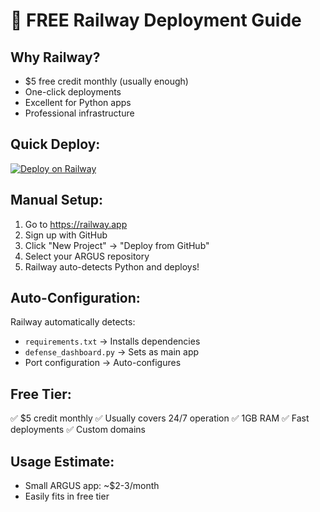 # 🚂 FREE Railway Deployment Guide

## Why Railway?
- $5 free credit monthly (usually enough)
- One-click deployments
- Excellent for Python apps
- Professional infrastructure

## Quick Deploy:
[![Deploy on Railway](https://railway.app/button.svg)](https://railway.app/new/template?template=https://github.com/yourusername/argus)

## Manual Setup:
1. Go to https://railway.app
2. Sign up with GitHub
3. Click "New Project" → "Deploy from GitHub"
4. Select your ARGUS repository
5. Railway auto-detects Python and deploys!

## Auto-Configuration:
Railway automatically detects:
- `requirements.txt` → Installs dependencies
- `defense_dashboard.py` → Sets as main app
- Port configuration → Auto-configures

## Free Tier:
✅ $5 credit monthly
✅ Usually covers 24/7 operation
✅ 1GB RAM
✅ Fast deployments
✅ Custom domains

## Usage Estimate:
- Small ARGUS app: ~$2-3/month
- Easily fits in free tier